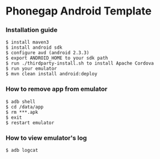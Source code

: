 Phonegap Android Template
=========================

### Installation guide
	$ install maven3
	$ install android sdk
	$ configure avd (android 2.3.3)
	$ export ANDROID_HOME to your sdk path
	$ run ./thirdparty-install.sh to install Apache Cordova
	$ run your emulator
	$ mvn clean install android:deploy
### How to remove app from emulator
	$ adb shell
	$ cd /data/app
	$ rm ***.apk
	$ exit
	$ restart emulator
	
### How to view emulator's log
	$ adb logcat